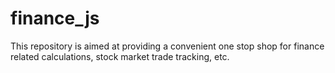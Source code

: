 # finance_js
This repository is aimed at providing a convenient one stop shop for finance related calculations, stock market trade tracking, etc.
